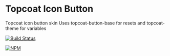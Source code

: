Topcoat Icon Button
===================

Topcoat icon button skin
Uses topcoat-button-base for resets and topcoat-theme for variables

[![Build Status](https://travis-ci.org/topcoat/icon-button.png?branch=master)](https://travis-ci.org/topcoat/icon-button)

[![NPM](https://nodei.co/npm/topcoat-icon-button.png)](https://nodei.co/npm/topcoat-icon-button/)
